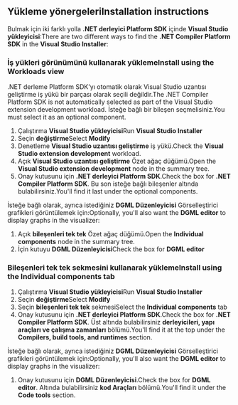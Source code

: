 ## <a name="installation-instructions"></a><span data-ttu-id="2a5f4-101">Yükleme yönergeleri</span><span class="sxs-lookup"><span data-stu-id="2a5f4-101">Installation instructions</span></span> 

<span data-ttu-id="2a5f4-102">Bulmak için iki farklı yolla **.NET derleyici Platform SDK** içinde **Visual Studio yükleyicisi**:</span><span class="sxs-lookup"><span data-stu-id="2a5f4-102">There are two different ways to find the **.NET Compiler Platform SDK** in the **Visual Studio Installer**:</span></span>

### <a name="install-using-the-workloads-view"></a><span data-ttu-id="2a5f4-103">İş yükleri görünümünü kullanarak yükleme</span><span class="sxs-lookup"><span data-stu-id="2a5f4-103">Install using the Workloads view</span></span>

<span data-ttu-id="2a5f4-104">.NET derleme Platform SDK'yı otomatik olarak Visual Studio uzantısı geliştirme iş yükü bir parçası olarak seçili değildir.</span><span class="sxs-lookup"><span data-stu-id="2a5f4-104">The .NET Compiler Platform SDK is not automatically selected as part of the Visual Studio extension development workload.</span></span> <span data-ttu-id="2a5f4-105">İsteğe bağlı bir bileşen seçmelisiniz.</span><span class="sxs-lookup"><span data-stu-id="2a5f4-105">You must select it as an optional component.</span></span>

1. <span data-ttu-id="2a5f4-106">Çalıştırma **Visual Studio yükleyicisi**</span><span class="sxs-lookup"><span data-stu-id="2a5f4-106">Run **Visual Studio Installer**</span></span> 
1. <span data-ttu-id="2a5f4-107">Seçin **değiştirme**</span><span class="sxs-lookup"><span data-stu-id="2a5f4-107">Select **Modify**</span></span> 
1. <span data-ttu-id="2a5f4-108">Denetleme **Visual Studio uzantısı geliştirme** iş yükü.</span><span class="sxs-lookup"><span data-stu-id="2a5f4-108">Check the **Visual Studio extension development** workload.</span></span>
1. <span data-ttu-id="2a5f4-109">Açık **Visual Studio uzantısı geliştirme** Özet ağaç düğümü.</span><span class="sxs-lookup"><span data-stu-id="2a5f4-109">Open the **Visual Studio extension development** node in the summary tree.</span></span>
1. <span data-ttu-id="2a5f4-110">Onay kutusunu için **.NET derleyici Platform SDK**.</span><span class="sxs-lookup"><span data-stu-id="2a5f4-110">Check the box for **.NET Compiler Platform SDK**.</span></span> <span data-ttu-id="2a5f4-111">Bu son isteğe bağlı bileşenler altında bulabilirsiniz.</span><span class="sxs-lookup"><span data-stu-id="2a5f4-111">You'll find it last under the optional components.</span></span>

<span data-ttu-id="2a5f4-112">İsteğe bağlı olarak, ayrıca istediğiniz **DGML Düzenleyicisi** Görselleştirici grafikleri görüntülemek için:</span><span class="sxs-lookup"><span data-stu-id="2a5f4-112">Optionally, you'll also want the **DGML editor** to display graphs in the visualizer:</span></span>

1. <span data-ttu-id="2a5f4-113">Açık **bileşenleri tek tek** Özet ağaç düğümü.</span><span class="sxs-lookup"><span data-stu-id="2a5f4-113">Open the **Individual components** node in the summary tree.</span></span>
1. <span data-ttu-id="2a5f4-114">İçin kutuyu **DGML Düzenleyicisi**</span><span class="sxs-lookup"><span data-stu-id="2a5f4-114">Check the box for **DGML editor**</span></span>

### <a name="install-using-the-individual-components-tab"></a><span data-ttu-id="2a5f4-115">Bileşenleri tek tek sekmesini kullanarak yükleme</span><span class="sxs-lookup"><span data-stu-id="2a5f4-115">Install using the Individual components tab</span></span>

1. <span data-ttu-id="2a5f4-116">Çalıştırma **Visual Studio yükleyicisi**</span><span class="sxs-lookup"><span data-stu-id="2a5f4-116">Run **Visual Studio Installer**</span></span> 
1. <span data-ttu-id="2a5f4-117">Seçin **değiştirme**</span><span class="sxs-lookup"><span data-stu-id="2a5f4-117">Select **Modify**</span></span> 
1. <span data-ttu-id="2a5f4-118">Seçin **bileşenleri tek tek** sekmesi</span><span class="sxs-lookup"><span data-stu-id="2a5f4-118">Select the **Individual components** tab</span></span> 
1. <span data-ttu-id="2a5f4-119">Onay kutusunu için **.NET derleyici Platform SDK**.</span><span class="sxs-lookup"><span data-stu-id="2a5f4-119">Check the box for **.NET Compiler Platform SDK**.</span></span> <span data-ttu-id="2a5f4-120">Üst altında bulabilirsiniz **derleyicileri, yapı araçları ve çalışma zamanları** bölümü.</span><span class="sxs-lookup"><span data-stu-id="2a5f4-120">You'll find it at the top under the **Compilers, build tools, and runtimes** section.</span></span>

<span data-ttu-id="2a5f4-121">İsteğe bağlı olarak, ayrıca istediğiniz **DGML Düzenleyicisi** Görselleştirici grafikleri görüntülemek için:</span><span class="sxs-lookup"><span data-stu-id="2a5f4-121">Optionally, you'll also want the **DGML editor** to display graphs in the visualizer:</span></span>

1. <span data-ttu-id="2a5f4-122">Onay kutusunu için **DGML Düzenleyicisi**.</span><span class="sxs-lookup"><span data-stu-id="2a5f4-122">Check the box for **DGML editor**.</span></span> <span data-ttu-id="2a5f4-123">Altında bulabilirsiniz **kod Araçları** bölümü.</span><span class="sxs-lookup"><span data-stu-id="2a5f4-123">You'll find it under the **Code tools** section.</span></span>
